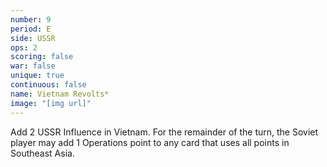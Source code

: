 ```yaml
---
number: 9
period: E
side: USSR
ops: 2
scoring: false
war: false
unique: true
continuous: false
name: Vietnam Revolts*
image: "[img url]"
---
```

Add 2 USSR Influence in Vietnam. For the remainder of the turn, the Soviet player may add 1 Operations point to any card that uses all points in Southeast Asia.
